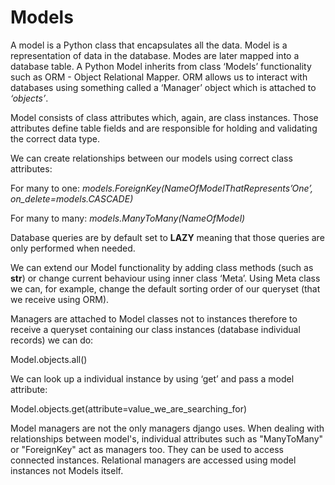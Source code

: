 <h1>Models</h1>

A model is a Python class that encapsulates all the data. Model is a 
representation of data in the database. Modes are later mapped into a database 
table. A Python Model inherits from class ‘Models’ functionality such as 
ORM - Object Relational Mapper. ORM allows us to interact with databases using 
something called a ‘Manager’ object which is attached to *‘objects’*. 

Model consists of class attributes which, again, are class instances. Those 
attributes define table fields and are responsible for holding and validating 
the correct data type. 

We can create relationships between our models using correct class attributes:

For many to one: 
*models.ForeignKey(NameOfModelThatRepresents’One’, on_delete=models.CASCADE)*

For many to many: 
*models.ManyToMany(NameOfModel)*

Database queries are by default set to **LAZY** meaning that those queries are 
only performed when needed.

We can extend our Model functionality by adding class methods (such as __str__) 
or change current behaviour using inner class ‘Meta’. Using Meta class we can, 
for example, change the default sorting order of our queryset (that we receive 
using ORM). 

Managers are attached to Model classes not to instances therefore to receive a 
queryset containing our class instances (database individual records) we can do:

Model.objects.all()

We can look up a individual instance by using ‘get’ and pass a model attribute:

Model.objects.get(attribute=value_we_are_searching_for)

Model managers are not the only managers django uses. When dealing with 
relationships between model's, individual attributes such as "ManyToMany" or 
"ForeignKey" act as managers too. They can be used to access connected instances. 
Relational managers are accessed using model instances not Models itself. 

